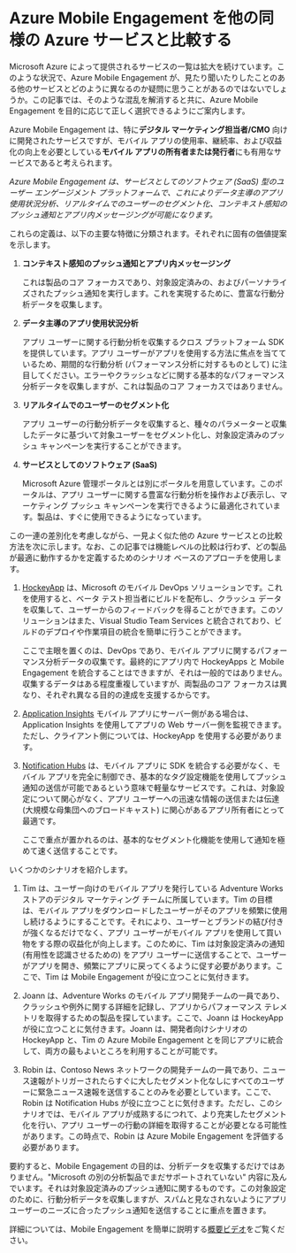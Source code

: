<properties
	pageTitle="Azure Mobile Engagement を他の同様の Azure サービスと比較する"
	description="Azure Mobile Engagement をその他の同様の Azure サービス (HockeyApp、AppInsights、Notification Hubs) と比較する"
	services="mobile-engagement"
	documentationCenter="mobile" 
	authors="piyushjo" 
	manager="erikre" 
	editor="" />

<tags
	ms.service="mobile-engagement"
	ms.workload="mobile"
	ms.tgt_pltfrm="na"
	ms.devlang="na"
	ms.topic="article"
	ms.date="08/19/2016"
	ms.author="piyushjo" />

# Azure Mobile Engagement を他の同様の Azure サービスと比較する

Microsoft Azure によって提供されるサービスの一覧は拡大を続けています。このような状況で、Azure Mobile Engagement が、見たり聞いたりしたことのある他のサービスとどのように異なるのか疑問に思うことがあるのではないでしょうか。この記事では、そのような混乱を解消すると共に、Azure Mobile Engagement を目的に応じて正しく選択できるようにご案内します。
 
Azure Mobile Engagement は、特に**デジタル マーケティング担当者/CMO** 向けに開発されたサービスですが、モバイル アプリの使用率、継続率、および収益化の向上を必要としている**モバイル アプリの所有者または発行者**にも有用なサービスであると考えられます。

*Azure Mobile Engagement は、サービスとしてのソフトウェア (SaaS) 型のユーザー エンゲージメント プラットフォームで、これによりデータ主導のアプリ使用状況分析、リアルタイムでのユーザーのセグメント化、コンテキスト感知のプッシュ通知とアプリ内メッセージングが可能になります。*

これらの定義は、以下の主要な特徴に分類されます。それぞれに固有の価値提案を示します。

1.	**コンテキスト感知のプッシュ通知とアプリ内メッセージング**
		
	これは製品のコア フォーカスであり、対象設定済みの、およびパーソナライズされたプッシュ通知を実行します。これを実現するために、豊富な行動分析データを収集します。

2.	**データ主導のアプリ使用状況分析**

	アプリ ユーザーに関する行動分析を収集するクロス プラットフォーム SDK を提供しています。アプリ ユーザーがアプリを使用する方法に焦点を当てているため、期間的な行動分析 (パフォーマンス分析に対するものとして) に注目してください。エラーやクラッシュなどに関する基本的なパフォーマンス分析データを収集しますが、これは製品のコア フォーカスではありません。

3.	**リアルタイムでのユーザーのセグメント化**

	アプリ ユーザーの行動分析データを収集すると、種々のパラメーターと収集したデータに基づいて対象ユーザーをセグメント化し、対象設定済みのプッシュ キャンペーンを実行することができます。

4.	**サービスとしてのソフトウェア (SaaS)**

	Microsoft Azure 管理ポータルとは別にポータルを用意しています。このポータルは、アプリ ユーザーに関する豊富な行動分析を操作および表示し、マーケティング プッシュ キャンペーンを実行できるように最適化されています。製品は、すぐに使用できるようになっています。
 
この一連の差別化を考慮しながら、一見よく似た他の Azure サービスとの比較方法を次に示します。なお、この記事では機能レベルの比較は行わず、どの製品が最適に動作するかを定義するためのシナリオ ベースのアプローチを使用します。
 
1.	[HockeyApp](https://azure.microsoft.com/services/hockeyapp/) は、Microsoft のモバイル DevOps ソリューションです。これを使用すると、ベータ テスト担当者にビルドを配布し、クラッシュ データを収集して、ユーザーからのフィードバックを得ることができます。このソリューションはまた、Visual Studio Team Services と統合されており、ビルドのデプロイや作業項目の統合を簡単に行うことができます。
	
	ここで主眼を置くのは、DevOps であり、モバイル アプリに関するパフォーマンス分析データの収集です。最終的にアプリ内で HockeyApps と Mobile Engagement を統合することはできますが、それは一般的ではありません。収集するデータはある程度重複していますが、両製品のコア フォーカスは異なり、それぞれ異なる目的の達成を支援するからです。

2.	[Application Insights](../application-insights/app-insights-overview.md) モバイル アプリにサーバー側がある場合は、Application Insights を使用してアプリの Web サーバー側を監視できます。ただし、クライアント側については、HockeyApp を使用する必要があります。

3.	[Notification Hubs](https://azure.microsoft.com/services/notification-hubs/) は、モバイル アプリに SDK を統合する必要がなく、モバイル アプリを完全に制御でき、基本的なタグ設定機能を使用してプッシュ通知の送信が可能であるという意味で軽量なサービスです。これは、対象設定について関心がなく、アプリ ユーザーへの迅速な情報の送信または伝達 (大規模な母集団へのブロードキャスト) に関心があるアプリ所有者にとって最適です。

	ここで重点が置かれるのは、基本的なセグメント化機能を使用して通知を極めて速く送信することです。

いくつかのシナリオを紹介します。

1.	Tim は、ユーザー向けのモバイル アプリを発行している Adventure Works ストアのデジタル マーケティング チームに所属しています。Tim の目標は、モバイル アプリをダウンロードしたユーザーがそのアプリを頻繁に使用し続けるようにすることです。それにより、ユーザーとブランドの結び付きが強くなるだけでなく、アプリ ユーザーがモバイル アプリを使用して買い物をする際の収益化が向上します。このために、Tim は対象設定済みの通知 (有用性を認識させるための) をアプリ ユーザーに送信することで、ユーザーがアプリを開き、頻繁にアプリに戻ってくるように促す必要があります。ここで、Tim は Mobile Engagement が役に立つことに気付きます。

2.	Joann は、Adventure Works のモバイル アプリ開発チームの一員であり、クラッシュや例外に関する詳細を記録し、アプリからパフォーマンス テレメトリを取得するための製品を探しています。ここで、Joann は HockeyApp が役に立つことに気付きます。Joann は、開発者向けシナリオの HockeyApp と、Tim の Azure Mobile Engagement とを同じアプリに統合して、両方の最もよいところを利用することが可能です。

3.	Robin は、Contoso News ネットワークの開発チームの一員であり、ニュース速報がトリガーされたらすぐに大したセグメント化なしにすべてのユーザーに緊急ニュース速報を送信することのみを必要としています。ここで、Robin は Notification Hubs が役に立つことに気付きます。ただし、このシナリオでは、モバイル アプリが成熟するにつれて、より充実したセグメント化を行い、アプリ ユーザーの行動の詳細を取得することが必要となる可能性があります。この時点で、Robin は Azure Mobile Engagement を評価する必要があります。
 
要約すると、Mobile Engagement の目的は、分析データを収集するだけではありません。"Microsoft の別の分析製品でまだサポートされていない" 内容に及んでいます。それは対象設定済みのプッシュ通知に関するものです。この対象設定のために、行動分析データを収集しますが、スパムと見なされないようにアプリ ユーザーのニーズに合ったプッシュ通知を送信することに重点を置きます。

詳細については、Mobile Engagement を簡単に説明する[概要ビデオ](mobile-engagement-overview.md)をご覧ください。

<!---HONumber=AcomDC_0824_2016-->